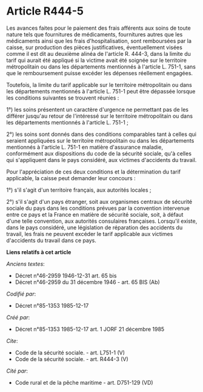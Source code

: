 # Article R444-5

Les avances faites pour le paiement des frais afférents aux soins de toute nature tels que fournitures de médicaments,
fournitures autres que les médicaments ainsi que les frais d'hospitalisation, sont remboursées par la caisse, sur production
des pièces justificatives, éventuellement visées comme il est dit au deuxième alinéa de l'article R. 444-3, dans la limite du
tarif qui aurait été appliqué si la victime avait été soignée sur le territoire métropolitain ou dans les départements
mentionnés à l'article L. 751-1, sans que le remboursement puisse excéder les dépenses réellement engagées. 

Toutefois, la limite du tarif applicable sur le territoire métropolitain ou dans les départements mentionnés à l'article L.
751-1 peut être dépassée lorsque les conditions suivantes se trouvent réunies : 

1°) les soins présentent un caractère d'urgence ne permettant pas de les différer jusqu'au retour de l'intéressé sur le
territoire métropolitain ou dans les départements mentionnés à l'article L. 751-1 ; 

2°) les soins sont donnés dans des conditions comparables tant à celles qui seraient appliquées sur le territoire
métropolitain ou dans les départements mentionnés à l'article L. 751-1 en matière d'assurance maladie, conformément aux
dispositions du code de la sécurité sociale, qu'à celles qui s'appliquent dans le pays considéré, aux victimes d'accidents du
travail. 

Pour l'appréciation de ces deux conditions et la détermination du tarif applicable, la caisse peut demander leur concours : 

1°) s'il s'agit d'un territoire français, aux autorités locales ; 

2°) s'il s'agit d'un pays étranger, soit aux organismes centraux de sécurité sociale du pays dans les conditions prévues par
la convention intervenue entre ce pays et la France en matière de sécurité sociale, soit, à défaut d'une telle convention,
aux autorités consulaires françaises. Lorsqu'il existe, dans le pays considéré, une législation de réparation des accidents
du travail, les frais ne peuvent excéder le tarif applicable aux victimes d'accidents du travail dans ce pays.

**Liens relatifs à cet article**

_Anciens textes_:

  - Décret n°46-2959 1946-12-31 art. 65 bis
  - Décret n°46-2959 du 31 décembre 1946 - art. 65 BIS (Ab)

_Codifié par_:

  - Décret n°85-1353 1985-12-17

_Créé par_:

  - Décret n°85-1353 1985-12-17 art. 1 JORF 21 décembre 1985

_Cite_:

  - Code de la sécurité sociale. - art. L751-1 (V)
  - Code de la sécurité sociale. - art. R444-3 (V)

_Cité par_:

  - Code rural et de la pêche maritime - art. D751-129 (VD)

